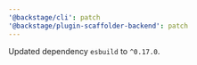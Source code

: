 ```yaml
---
'@backstage/cli': patch
'@backstage/plugin-scaffolder-backend': patch
---
```


Updated dependency `esbuild` to `^0.17.0`.
